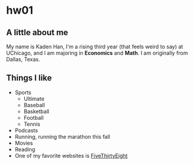 # hw01

## A little about me

My name is Kaden Han, I'm a rising third year (that feels weird to say) at UChicago, and I am majoring in **Economics** and **Math**. I am originally from Dallas, Texas.

## Things I like

* Sports
  * Ultimate
  * Baseball
  * Basketball
  * Football
  * Tennis
* Podcasts
* Running, running the marathon this fall
* Movies
* Reading
* One of my favorite websites is [FiveThirtyEight](https://fivethirtyeight.com)

